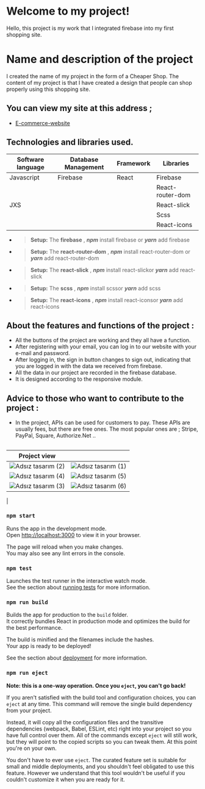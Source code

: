 # Welcome to my project!

Hello, this project is my work that I integrated firebase into my first shopping site.



# Name and description of the project

I created the name of my project in the form of a Cheaper Shop. The content of my project is that I have created a design that people can shop properly using this shopping site.

## You can view my site at this address ;

- [E-commerce-website](https://grand-sawine-9104f6.netlify.app/)

## Technologies and libraries used.

| Software language | Database Management | Framework | Libraries        |
| ----------------- | ------------------- | --------- | ---------------- |
| Javascript        | Firebase            | React     | Firebase         |
|                   |                     |           | React-router-dom |
| JXS               |                     |           | React-slick      |
|                   |                     |           | Scss             |
|                   |                     |           | React-icons      |

- > **Setup:** The **firebase** , **_npm_** install firebase or **_yarn_** add firebase
- > **Setup:** The **react-router-dom** , **_npm_** install react-router-dom or **_yarn_** add react-router-dom
- > **Setup:** The **react-slick** , **_npm_** install react-slickor **_yarn_** add react-slick
- > **Setup:** The **scss** , **_npm_** install scssor **_yarn_** add scss
- > **Setup:** The **react-icons** , **_npm_** install react-iconsor **_yarn_** add react-icons

## About the features and functions of the project :

- All the buttons of the project are working and they all have a function.
- After registering with your email, you can log in to our website with your e-mail and password.
- After logging in, the sign in button changes to sign out, indicating that you are logged in with the data we received from firebase.
- All the data in our project are recorded in the firebase database.
- It is designed according to the responsive module.

## Advice to those who want to contribute to the project :

- In the project, APIs can be used for customers to pay. These APIs are usually fees, but there are free ones. The most popular ones are ; Stripe, PayPal, Square, Authorize.Net ..

##

| Project view                                                                                                                 |                                                                                                                              |
| ---------------------------------------------------------------------------------------------------------------------------- | ---------------------------------------------------------------------------------------------------------------------------- |
| ![Adsız tasarım (2)](https://user-images.githubusercontent.com/100241189/230685532-c96b4447-4155-4c76-b0e9-d45b0d8183a6.gif) | ![Adsız tasarım (1)](https://user-images.githubusercontent.com/100241189/230685599-9297e331-2146-4cfd-acfe-17003b0bfbbf.gif) |
| ![Adsız tasarım (4)](https://user-images.githubusercontent.com/100241189/230685638-e15d91ed-6a54-4e87-b096-6c9d6b97d47b.gif) | ![Adsız tasarım (5)](https://user-images.githubusercontent.com/100241189/230685668-eb0389d9-ac86-4e44-a395-8e5ab4152e7a.gif) |
| ![Adsız tasarım (3)](https://user-images.githubusercontent.com/100241189/230685679-7e7356ac-a89a-47b9-bd91-021edc4220ca.gif) | ![Adsız tasarım (6)](https://user-images.githubusercontent.com/100241189/230686669-3cfc54d2-4135-4dec-89a9-577e5ea8ff99.gif) |

|

### `npm start`

Runs the app in the development mode.\
Open [http://localhost:3000](http://localhost:3000) to view it in your browser.

The page will reload when you make changes.\
You may also see any lint errors in the console.

### `npm test`

Launches the test runner in the interactive watch mode.\
See the section about [running tests](https://facebook.github.io/create-react-app/docs/running-tests) for more information.

### `npm run build`

Builds the app for production to the `build` folder.\
It correctly bundles React in production mode and optimizes the build for the best performance.

The build is minified and the filenames include the hashes.\
Your app is ready to be deployed!

See the section about [deployment](https://facebook.github.io/create-react-app/docs/deployment) for more information.

### `npm run eject`

**Note: this is a one-way operation. Once you `eject`, you can't go back!**

If you aren't satisfied with the build tool and configuration choices, you can `eject` at any time. This command will remove the single build dependency from your project.

Instead, it will copy all the configuration files and the transitive dependencies (webpack, Babel, ESLint, etc) right into your project so you have full control over them. All of the commands except `eject` will still work, but they will point to the copied scripts so you can tweak them. At this point you're on your own.

You don't have to ever use `eject`. The curated feature set is suitable for small and middle deployments, and you shouldn't feel obligated to use this feature. However we understand that this tool wouldn't be useful if you couldn't customize it when you are ready for it.
